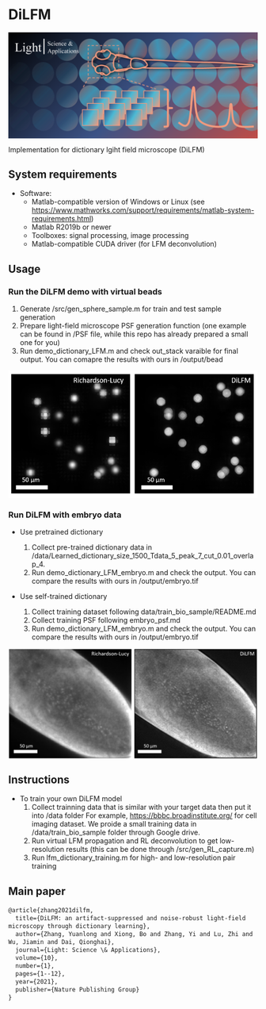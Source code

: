 # DiLFM

<img src="img/cover_DiLFM.png" width="1000" align="center">

Implementation for dictionary lgiht field microscope (DiLFM)

## System requirements
* Software:
  * Matlab-compatible version of Windows or Linux (see https://www.mathworks.com/support/requirements/matlab-system-requirements.html)
  * Matlab R2019b or newer
  * Toolboxes: signal processing, image processing
  * Matlab-compatible CUDA driver (for LFM deconvolution)

## Usage
### Run the DiLFM demo with virtual beads
  1. Generate /src/gen_sphere_sample.m for train and test sample generation
  2. Prepare light-field microscope PSF generation function (one example can be found in /PSF file, while this repo has already prepared a small one for you)
  3. Run demo_dictionary_LFM.m and check out_stack varaible for final output. You can comapre the results with ours in /output/bead
<img src="img/bead.png" width="600" align="middle">

### Run DiLFM with embryo data
* Use pretrained dictionary
  1. Collect pre-trained dictionary data in /data/Learned_dictionary_size_1500_Tdata_5_peak_7_cut_0.01_overlap_4. 
  2. Run demo_dictionary_LFM_embryo.m and check the output. You can compare the results with ours in /output/embryo.tif

* Use self-trained dictionary
  1. Collect training dataset following data/train_bio_sample/README.md
  2. Collect training PSF following embryo_psf.md
  3. Run demo_dictionary_LFM_embryo.m and check the output. You can compare the results with ours in /output/embryo.tif
<img src="img/embryo.png" width="800" align="middle">

## Instructions
* To train your own DiLFM model
  1. Collect trainning data that is similar with your target data then put it into /data folder
     For example, https://bbbc.broadinstitute.org/ for cell imaging dataset. We proide a small training data in /data/train_bio_sample folder through Google drive.
  2. Run virtual LFM propagation and RL deconvolution to get low-resolution results (this can be done through /src/gen_RL_capture.m)
  3. Run lfm_dictionary_training.m for high- and low-resolution pair training


## Main paper

```
@article{zhang2021dilfm,
  title={DiLFM: an artifact-suppressed and noise-robust light-field microscopy through dictionary learning},
  author={Zhang, Yuanlong and Xiong, Bo and Zhang, Yi and Lu, Zhi and Wu, Jiamin and Dai, Qionghai},
  journal={Light: Science \& Applications},
  volume={10},
  number={1},
  pages={1--12},
  year={2021},
  publisher={Nature Publishing Group}
}
```
